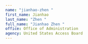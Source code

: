 ```yaml
---
name: "jianhao-zhen "
first_name: Jianhao
last_name: "Zhen "
full_name: "Jianhao Zhen "
office: Office of Administration
agency: United States Access Board
---
```

